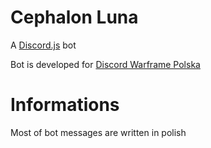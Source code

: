 # Cephalon Luna
A [Discord.js](https://github.com/Rapptz/discord.py) bot

Bot is developed for [Discord Warframe Polska](https://discord.gg/HukjA36nqS)

# Informations
Most of bot messages are written in polish